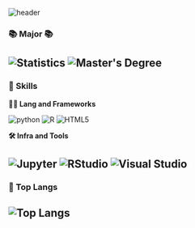 ![header](https://capsule-render.vercel.app/api?type=waving&color=auto&height=360&text=Welcome+to+my+Github&fontSize=70&fontAlign=50&fontAlignY=50&desc=HAPPY+DAY%21&descSize=20&descAlign=50&descAlignY=60)

### 📚 Major 📚
![Statistics](https://img.shields.io/badge/Statistics-000000.svg?&style=for-the-badge) ![Master's Degree](https://img.shields.io/badge/Master'sdegree-000000.svg?&style=for-the-badge) 
---
### 🦾 Skills

**🧑‍💻 Lang and Frameworks**

![python](https://img.shields.io/badge/python-3776AB.svg?&style=for-the-badge&logo=python&logoColor=white) ![R](https://img.shields.io/badge/r-276DC3.svg?&style=for-the-badge&logo=r&logoColor=white) ![HTML5](https://img.shields.io/badge/html5-E34F26.svg?&style=for-the-badge&logo=html5&logoColor=white) 

**🛠️ Infra and Tools**

![Jupyter](https://img.shields.io/badge/jupyter-F37626.svg?&style=for-the-badge&logo=jupyter&logoColor=white) ![RStudio](https://img.shields.io/badge/rstudio-75AADB.svg?&style=for-the-badge&logo=rstudio&logoColor=white) ![Visual Studio](https://img.shields.io/badge/visualstudio-5C2D91.svg?&style=for-the-badge&logo=visualstudio&logoColor=white) 
---
### 🚌 Top Langs
![Top Langs](https://github-readme-stats.vercel.app/api/top-langs/?username=heeejinn&layout=compact)
---

<!--
**heeejinn/heeejinn** is a ✨ _special_ ✨ repository because its `README.md` (this file) appears on your GitHub profile.

Here are some ideas to get you started:

- 🔭 I’m currently working on ...
- 🌱 I’m currently learning ...
- 👯 I’m looking to collaborate on ...
- 🤔 I’m looking for help with ...
- 💬 Ask me about ...
- 📫 How to reach me: ...
- 😄 Pronouns: ...
- ⚡ Fun fact: ...
-->
